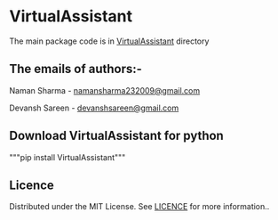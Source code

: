 # VirtualAssistant

The main package code is in [VirtualAssistant](https://github.com/Naman23-coder/VirtualAssistant/tree/main/VirtualAssistant) directory


## The emails of authors:-
 Naman Sharma - namansharma232009@gmail.com
 
 Devansh Sareen - devanshsareen@gmail.com
 
## Download VirtualAssistant for python 
"""pip install VirtualAssistant"""
 
## Licence
Distributed under the MIT License. See [LICENCE](https://github.com/Naman23-coder/VirtualAssistant/blob/main/LICENSE) for more information..
